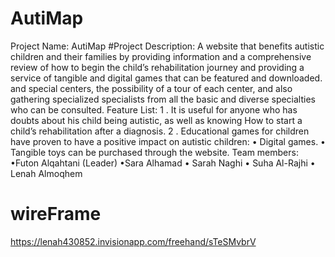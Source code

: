 # AutiMap
 Project Name:   AutiMap
#Project Description: A website that benefits autistic children and their families by providing information and a comprehensive review of how to begin the child’s rehabilitation journey and providing a service of tangible and digital games that can be featured and downloaded. and special centers, the possibility of a tour of each center, and also gathering specialized specialists from all the basic and diverse specialties who can be consulted.
 Feature List: 
 1 . It is useful for anyone who has doubts about his child being autistic, as well as knowing
 How to start a child’s rehabilitation after a diagnosis.
 2 . Educational games for children have proven to have a positive impact on autistic children:
 • Digital games.
 • Tangible toys can be purchased through the website.
 Team members: 
 •Futon Alqahtani (Leader)
 •Sara Alhamad
 • Sarah Naghi
 • Suha Al-Rajhi 
 • Lenah Almoqhem
# wireFrame
https://lenah430852.invisionapp.com/freehand/sTeSMvbrV
